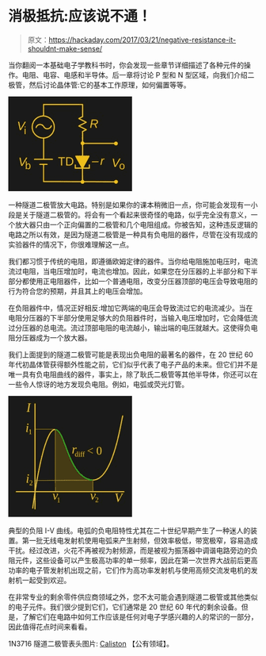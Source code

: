 # 消极抵抗:应该说不通！

> 原文：<https://hackaday.com/2017/03/21/negative-resistance-it-shouldnt-make-sense/>

当你翻阅一本基础电子学教科书时，你会发现一些章节详细描述了各种元件的操作。电阻、电容、电感和半导体。后一章将讨论 P 型和 N 型区域，向我们介绍二极管，然后讨论晶体管:它的基本工作原理，如何偏置等等。

[![](img/49b5c293a9d7cdc87103444ed8bc31f5.png)](https://hackaday.com/wp-content/uploads/2017/03/tunnel-diode-amplifier.jpg) 

一种隧道二极管放大电路。特别是如果你的课本稍微旧一点，你可能会发现有一小段是关于隧道二极管的。将会有一个看起来很奇怪的电路，似乎完全没有意义，一个放大器只由一个正向偏置的二极管和几个电阻组成。你被告知，这种违反逻辑的电路之所以有效，是因为隧道二极管是一种具有负电阻的器件，尽管在没有现成的实验器件的情况下，你很难理解这一点。

我们都习惯于传统的电阻，即遵循欧姆定律的器件。当你给电阻施加电压时，电流流过电阻，当电压增加时，电流也增加。因此，如果您在分压器的上半部分和下半部分都使用正电阻器件，比如一个普通电阻，改变分压器顶部的电压会导致电阻的行为符合您的预期，并且其上的电压会增加。

在负阻器件中，情况正好相反:增加它两端的电压会导致流过它的电流减少。当在电阻分压器的下半部分使用足够大的负阻器件时，当输入电压增加时，它会降低流过分压器的总电流。流过顶部电阻的电流越小，输出端的电压就越大。这使得负电阻分压器成为一个放大器。

我们上面提到的隧道二极管可能是表现出负电阻的最著名的器件，在 20 世纪 60 年代初晶体管获得额外性能之前，它们似乎代表了电子产品的未来。但它们并不是唯一具有负电阻曲线的器件，事实上，除了耿氏二极管等其他半导体，你还可以在一些令人惊讶的地方发现负电阻。例如，电弧或荧光灯管。

[![](img/e06dccefd1c4a54c1dd64af173e058d3.png)](https://hackaday.com/wp-content/uploads/2017/03/negative-resistance-curve.jpg) 

典型的负阻 I-V 曲线。电弧的负电阻特性尤其在二十世纪早期产生了一种迷人的装置。第一批无线电发射机使用电弧来产生射频，但效率极低，带宽极窄，容易造成干扰。经过改进，火花不再被视为射频源，而是被视为振荡器中调谐电路旁边的负阻元件，这些设备可以产生极高功率的单一频率，因此在第一次世界大战前后更高功率的电子管发射机出现之前，它们作为高功率发射机与使用高频交流发电机的发射机一起受到欢迎。

在非常专业的剩余零件供应商领域之外，您不太可能会遇到隧道二极管或其他类似的电子元件。我们很少提到它们，它们通常是 20 世纪 60 年代的剩余设备。但是，了解它们在电路中如何工作应该是任何对电子学感兴趣的人的常识的一部分，因此值得花点时间来看看。

1N3716 隧道二极管表头图片: [Caliston](https://commons.wikimedia.org/wiki/File:GE_1N3716_tunnel_diode.jpg) 【公有领域】。